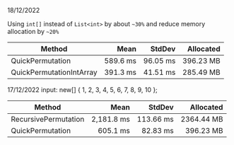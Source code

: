 18/12/2022

Using `int[]` instead of `List<int>` by about `~30%` and reduce memory allocation by `~20%`

| Method                   |     Mean |   StdDev | Allocated |
|--------------------------|---------:|---------:|----------:|
| QuickPermutation         | 589.6 ms | 96.05 ms | 396.23 MB |
| QuickPermutationIntArray | 391.3 ms | 41.51 ms | 285.49 MB |

17/12/2022
input: new[] { 1, 2, 3, 4, 5, 6, 7, 8, 9, 10 };

| Method               |       Mean |    StdDev |  Allocated |
|----------------------|-----------:|----------:|-----------:|
| RecursivePermutation | 2,181.8 ms | 113.66 ms | 2364.44 MB |
| QuickPermutation     |   605.1 ms |  82.83 ms |  396.23 MB |
